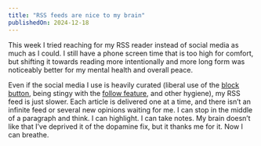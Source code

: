 ```yaml
---
title: "RSS feeds are nice to my brain"
publishedOn: 2024-12-18
---
```


This week I tried reaching for my RSS reader instead of social media as much as I could. I still have a phone screen time that is too high for comfort, but shifting it towards reading more intentionally and more long form was noticeably better for my mental health and overall peace.

Even if the social media I use is heavily curated (liberal use of the [block button](https://xcancel.com/captn3m0/status/1405897006472568833), being stingy with the [follow feature](https://atharvaraykar.com/how-to-how-to-how-to-how-to-how-to-how-to-how-to-how-to-how-to-how-to-how-to/#how-to-use-twitterx-without-frying-my-brain), and other hygiene), my RSS feed is just slower. Each article is delivered one at a time, and there isn’t an infinite feed or several new opinions waiting for me. I can stop in the middle of a paragraph and think. I can highlight. I can take notes. My brain doesn’t like that I’ve deprived it of the dopamine fix, but it thanks me for it. Now I can breathe.

